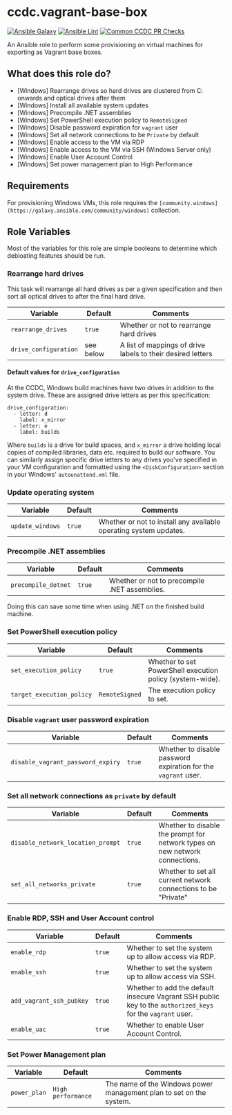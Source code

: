 # ccdc.vagrant-base-box

[![Ansible Galaxy](https://img.shields.io/badge/ansible--galaxy-ccdc.vagrant-base-box-blue.svg)](https://galaxy.ansible.com/ccdc/debloat_windows/)
[![Ansible Lint](https://github.com/ccdc-opensource/ansible-role-vagrant-base-box/actions/workflows/lint-ansible-role.yml/badge.svg)](https://github.com/ccdc-opensource/ansible-role-debloat-windows/actions/workflows/lint-ansible-role.yml)
[![Common CCDC PR Checks](https://github.com/ccdc-opensource/ansible-role-vagrant-base-box/actions/workflows/common_ccdc_status_checks.yml/badge.svg)](https://github.com/ccdc-opensource/ansible-role-debloat-windows/actions/workflows/common_ccdc_status_checks.yml)

An Ansible role to perform some provisioning on virtual machines for exporting as Vagrant base boxes.

## What does this role do?

- [Windows] Rearrange drives so hard drives are clustered from C: onwards and optical drives after them
- [Windows] Install all available system updates
- [Windows] Precompile .NET assemblies
- [Windows] Set PowerShell execution policy to `RemoteSigned`
- [Windows] Disable password expiration for `vagrant` user
- [Windows] Set all network connections to be `Private` by default
- [Windows] Enable access to the VM via RDP
- [Windows] Enable access to the VM via SSH (Windows Server only)
- [Windows] Enable User Account Control
- [Windows] Set power management plan to High Performance

## Requirements

For provisioning Windows VMs, this role requires the
`[community.windows](https://galaxy.ansible.com/community/windows)` collection.

## Role Variables

Most of the variables for this role are simple booleans to determine which debloating features should be run.

### Rearrange hard drives

This task will rearrange all hard drives as per a given specification and then sort all optical drives to after the final hard drive.

| Variable              |  Default  | Comments                                                    |
|-----------------------|-----------|-------------------------------------------------------------|
| `rearrange_drives`    | `true`    | Whether or not to rearrange hard drives                     |
| `drive_configuration` | see below | A list of mappings of drive labels to their desired letters |

#### Default values for `drive_configuration`

At the CCDC, Windows build machines have two drives in addition to the system drive. These are assigned
drive letters as per this specification:

```
drive_configuration:
  - letter: d
    label: x_mirror
  - letter: e
    label: builds
```

Where `builds` is a drive for build spaces, and `x_mirror` a drive holding local copies of compiled
libraries, data etc. required to build our software. You can similarly assign specific drive letters
to any drives you've specified in your VM configuration and formatted using the `<DiskConfiguration>`
section in your Windows' `autounattend.xml` file.

### Update operating system

| Variable         | Default | Comments                                                          |
|------------------|---------|-------------------------------------------------------------------|
| `update_windows` | `true`  | Whether or not to install any available operating system updates. |

### Precompile .NET assemblies

| Variable            | Default | Comments                                      |
|---------------------|---------|-----------------------------------------------|
| `precompile_dotnet` | `true`  | Whether or not to precompile .NET assemblies. |

Doing this can save some time when using .NET on the finished build machine.

### Set PowerShell execution policy

| Variable                  | Default        | Comments                                                  |
|---------------------------|----------------|-----------------------------------------------------------|
| `set_execution_policy`    | `true`         | Whether to set PowerShell execution policy (system-wide). |
| `target_execution_policy` | `RemoteSigned` | The execution policy to set.                              |

### Disable `vagrant` user password expiration

| Variable                          | Default | Comments                                                       |
|-----------------------------------|---------|----------------------------------------------------------------|
| `disable_vagrant_password_expiry` | `true`  | Whether to disable password expiration for the `vagrant` user. |

### Set all network connections as `private` by default

| Variable                          | Default | Comments                                                                    |
|-----------------------------------|---------|-----------------------------------------------------------------------------|
| `disable_network_location_prompt` | `true`  | Whether to disable the prompt for network types on new network connections. |
| `set_all_networks_private`        | `true`  | Whether to set all current network connections to be "Private"              |

### Enable RDP, SSH and User Account control

| Variable                 | Default | Comments                                                                                                    |
|--------------------------|---------|-------------------------------------------------------------------------------------------------------------|
| `enable_rdp`             | `true`  | Whether to set the system up to allow access via RDP.                                                       |
| `enable_ssh`             | `true`  | Whether to set the system up to allow access via SSH.                                                       |
| `add_vagrant_ssh_pubkey` | `true`  | Whether to add the default insecure Vagrant SSH public key to the `authorized_keys` for the `vagrant` user. |
| `enable_uac`             | `true`  | Whether to enable User Account Control.                                                                     |

### Set Power Management plan

| Variable     | Default            | Comments                                                            |
|--------------|--------------------|---------------------------------------------------------------------|
| `power_plan` | `High performance` | The name of the Windows power management plan to set on the system. |

